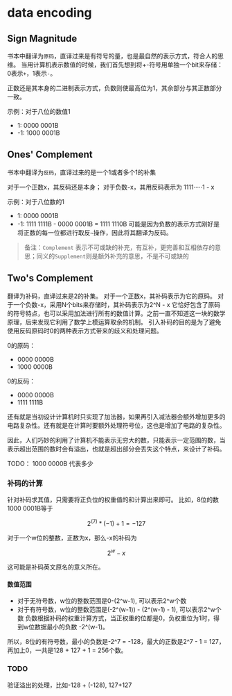 # data encoding

## Sign Magnitude

书本中翻译为`原码`，直译过来是有符号的量，也是最自然的表示方式，符合人的思维。
当用计算机表示数值的时候，我们首先想到将+-符号用单独一个bit来存储：0表示`+`，1表示`-`。

正数还是其本身的二进制表示方式，负数则使最高位为1，其余部分与其正数部分一致。

示例：对于八位的数值1

- 1: 0000 0001B
- -1: 1000 0001B

## Ones' Complement

书本中翻译为`反码`，直译过来的是一个1或者多个1的补集

对于一个正数x，其反码还是本身；
对于负数-x，其用反码表示为 1111·····1 - x

示例：对于八位数的1

- 1: 0000 0001B
- -1: 1111 1111B - 0000 0001B = 1111 1110B
可能是因为负数的表示方式刚好是将正数的每一位都进行取反`~`操作，因此将其翻译为反码。

> 备注：`Complement` 表示不可或缺的补充，有互补，更完善和互相依存的意思；同义的`Supplement`则是额外补充的意思，不是不可或缺的

## Two's Complement

翻译为补码，直译过来是2的补集。
对于一个正数x，其补码表示为它的原码。
对于一个负数-x，采用N个bits来存储时，其补码表示为2^N - x
它恰好包含了原码的符号特点，也可以采用加法进行所有的数值计算。之前一直不知道这一块的数学原理，后来发现它利用了数学上模运算取余的机制。
引入补码的目的是为了避免使用反码原码时0的两种表示方式带来的歧义和处理问题。

0的原码：

- 0000 0000B
- 1000 0000B

0的反码：

- 0000 0000B
- 1111 1111B

还有就是当初设计计算机时只实现了加法器，如果再引入减法器会额外增加更多的电路复杂性。还有就是在计算时要额外处理符号位，这也是增加了电路的复杂性。

因此，人们巧妙的利用了计算机不能表示无穷大的数，只能表示一定范围的数，当表示超出范围的数时会有溢出，也就是超出部分会丢失这个特点，来设计了补码。

TODO：
1000 0000B 代表多少


### 补码的计算

针对补码求其值，只需要将正负位的权重值的和计算出来即可。
比如，8位的数1000 0001B等于

``` math
2^(7) * (-1) + 1 = -127
```

对于一个w位的整数，正数为x，那么-x的补码为

``` math
2^w - x
```

这可能是补码英文原名的意义所在。

#### 数值范围

- 对于无符号数，w位的整数范围是0-(2^w-1), 可以表示2^w个数
- 对于有符号数，w位的整数范围是(-2^(w-1)) - (2^(w-1) - 1), 可以表示2^w个数
负数根据补码的权重计算方式，当正权重的位都是0，负权重位为1时，得到w位数据最小的负数 -2^(w-1)。

所以，8位的有符号数，最小的负数是-2^7 = -128，最大的正数是2^7 - 1 = 127，再加上0，一共是128 + 127 + 1 = 256个数。

### TODO

验证溢出的处理，比如-128 + (-128), 127+127